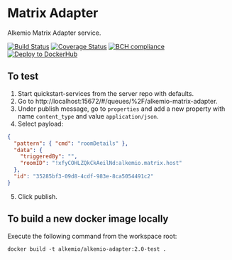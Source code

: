 # Matrix Adapter

Alkemio Matrix Adapter service.

[![Build Status](https://app.travis-ci.com/alkem-io/matrix-adapter.svg?branch=develop)](https://app.travis-ci.com/alkem-io/matrix-adapter.svg?branch=develop)
[![Coverage Status](https://coveralls.io/repos/github/alkem-io/matrix-adapter/badge.svg?branch=develop)](https://coveralls.io/github/alkem-io/matrix-adapter?branch=develop)
[![BCH compliance](https://bettercodehub.com/edge/badge/alkem-io/matrix-adapter?branch=develop)](https://bettercodehub.com/)
[![Deploy to DockerHub](https://github.com/alkem-io/matrix-adapter/actions/workflows/build-release-docker-hub.yml/badge.svg)](https://github.com/alkem-io/matrix-adapter/actions/workflows/build-release-docker-hub.yml)

## To test

1. Start quickstart-services from the server repo with defaults.
2. Go to http://localhost:15672/#/queues/%2F/alkemio-matrix-adapter.
3. Under publish message, go to `properties` and add a new property with name `content_type` and value `application/json`.
4. Select payload:

```json
{
  "pattern": { "cmd": "roomDetails" },
  "data": {
    "triggeredBy": "",
    "roomID": "!xfyCOHLZQkCkAeilNd:alkemio.matrix.host"
  },
  "id": "35285bf3-09d8-4cdf-983e-8ca5054491c2"
}
```

5. Click publish.

## To build a new docker image locally

Execute the following command from the workspace root:

`docker build -t alkemio/alkemio-adapter:2.0-test .`

